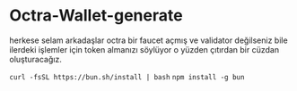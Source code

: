 # Octra-Wallet-generate
herkese selam arkadaşlar octra bir faucet açmış ve validator değilseniz bile ilerdeki işlemler için token almanızı söylüyor o yüzden çıtırdan bir cüzdan oluşturacağız.

````curl -fsSL https://bun.sh/install | bash````
``npm install -g bun``
